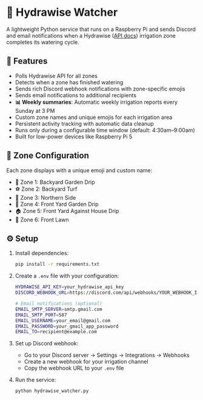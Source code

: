# 🌿 Hydrawise Watcher

A lightweight Python service that runs on a Raspberry Pi and sends Discord and email notifications when a Hydrawise ([API docs](https://www.hunterirrigation.com/support/hydrawise-api-information)) irrigation zone completes its watering cycle.

## 🔧 Features

* Polls Hydrawise API for all zones
* Detects when a zone has finished watering
* Sends rich Discord webhook notifications with zone-specific emojis
* Sends email notifications to additional recipients
* **📊 Weekly summaries**: Automatic weekly irrigation reports every Sunday at 3 PM
* Custom zone names and unique emojis for each irrigation area
* Persistent activity tracking with automatic data cleanup
* Runs only during a configurable time window (default: 4:30am–9:00am)
* Built for low-power devices like Raspberry Pi 5

## 🎨 Zone Configuration

Each zone displays with a unique emoji and custom name:
- 🍅 Zone 1: Backyard Garden Drip
- ⚽ Zone 2: Backyard Turf
- 🧭 Zone 3: Northern Side
- 🌸 Zone 4: Front Yard Garden Drip
- 🏠 Zone 5: Front Yard Against House Drip
- 🌳 Zone 6: Front Lawn

## ⚙️ Setup

1. Install dependencies:
   ```bash
   pip install -r requirements.txt
   ```

2. Create a `.env` file with your configuration:
   ```bash
   HYDRAWISE_API_KEY=your_hydrawise_api_key
   DISCORD_WEBHOOK_URL=https://discord.com/api/webhooks/YOUR_WEBHOOK_ID/YOUR_WEBHOOK_TOKEN
   
   # Email notifications (optional)
   EMAIL_SMTP_SERVER=smtp.gmail.com
   EMAIL_SMTP_PORT=587
   EMAIL_USERNAME=your_email@gmail.com
   EMAIL_PASSWORD=your_gmail_app_password
   EMAIL_TO=recipient@example.com
   ```

3. Set up Discord webhook:
   - Go to your Discord server → Settings → Integrations → Webhooks
   - Create a new webhook for your irrigation channel
   - Copy the webhook URL to your `.env` file

4. Run the service:
   ```bash
   python hydrawise_watcher.py
   ```
